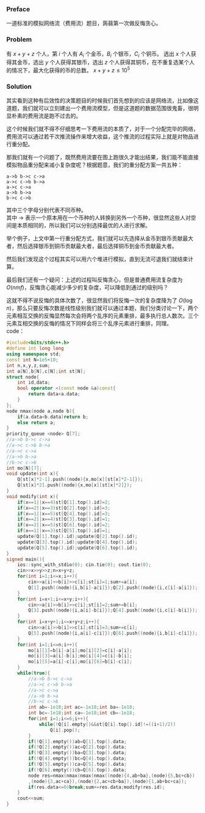 ### Preface  
一道标准的模拟网络流（费用流）题目，蒟蒻第一次做反悔贪心。  
### Problem  
有 $x+y+z$ 个人，第 $i$ 个人有 $A_i$ 个金币，$B_i$ 个银币，$C_i$ 个铜币。 	选出 $x$ 个人获得其金币，选出 $y$ 个人获得其银币，选出 $z$ 个人获得其铜币，在不重复选某个人的情况下，最大化获得的币的总数。 $x+y+z\leq 10^5$
### Solution  
其实看到这种有后效性的决策题目的时候我们首先想到的应该是网络流，比如像这道题，我们就可以立刻建出一个费用流模型，但是这道题的数据范围很鬼畜，很明显朴素的费用流是跑不过去的。  

这个时候我们就不得不仔细思考一下费用流的本质了，对于一个分配完毕的网络，费用流可以通过若干次推流操作来增大收益，这个推流的过程实际上就是对物品进行重分配。  

那我们就有一个问题了，既然费用流要在图上跑很久才能出结果，我们能不能直接模拟物品重分配来减小复杂度呢？根据题意，我们的重分配方案一共五种：  
```
a->b b->c c->a  
a->c c->b b->a  
a->c c->a  
a->b b->a  
b->c c->b 
```
其中三个字母分别代表不同币种。  
其中 -> 表示一个原本用在一个币种的人转换到另外一个币种，很显然这些人对空间是本质相同的，所以我们可以分别选择最优的人进行求解。  

举个例子，上文中第一行重分配方式，我们就可以先选择从金币到银币贡献最大者，然后选择银币到铜币贡献最大者，最后选择铜币到金币贡献最大者。  

然后我们发现这个过程其实可以用六个堆进行模拟，直到无流可退我们就结束计算。  

最后我们还有一个疑问：上述的过程叫反悔贪心，但是普通费用流复杂度为 $O(nmf)$，反悔贪心能减少多少的复杂度，可以降低到通过的级别吗？  

这就不得不说反悔的具体次数了，很显然我们将反悔一次的复杂度降为了 $O(\log n)$，那么只要反悔次数是线性级别我们就可以通过本题，我们分类讨论一下，两个元素相互交换的反悔显然每次会将两个乱序的元素重排，最多执行总人数次。三个元素互相交换的反悔的情况下同样会将三个乱序元素进行重排，同理。  
code：  
```cpp
#include<bits/stdc++.h>
#define int long long
using namespace std;
const int N=1e5+10;
int n,x,y,z,sum;
int a[N],b[N],c[N];int st[N];
struct node{
	int id,data;
	bool operator <(const node &a)const{
		return data<a.data;
	}
};
node nmax(node a,node b){
	if(a.data<b.data)return b;
	else return a;
}
priority_queue <node> Q[7];
//a->b b->c c->a
//a->c c->b b->a
//a->c c->a
//a->b b->a
//b->c c->b
int mo[N][7];
void update(int x){
	Q[st[x]*2-1].push((node){x,mo[x][st[x]*2-1]});
	Q[st[x]*2].push((node){x,mo[x][st[x]*2]});
}
void modify(int x){
	if(x==1||x==4)st[Q[1].top().id]=2;
	if(x==2||x==3)st[Q[2].top().id]=3;
	if(x==1||x==5)st[Q[4].top().id]=3;
	if(x==2||x==4)st[Q[3].top().id]=1;
	if(x==2||x==5)st[Q[6].top().id]=2;
	if(x==1||x==3)st[Q[5].top().id]=1;
	update(Q[1].top().id);update(Q[2].top().id);
	update(Q[3].top().id);update(Q[4].top().id);
	update(Q[5].top().id);update(Q[6].top().id);
}
signed main(){
	ios::sync_with_stdio(0); cin.tie(0); cout.tie(0);
    cin>>x>>y>>z;n=x+y+z;
    for(int i=1;i<=x;i++){
    	cin>>a[i]>>b[i]>>c[i];st[i]=1;sum+=a[i];
		Q[1].push((node){i,b[i]-a[i]});Q[2].push((node){i,c[i]-a[i]});
	}
	for(int i=x+1;i<=x+y;i++){
    	cin>>a[i]>>b[i]>>c[i];st[i]=2;sum+=b[i];
    	Q[3].push((node){i,a[i]-b[i]});Q[4].push((node){i,c[i]-b[i]});
	}
	for(int i=x+y+1;i<=x+y+z;i++){
    	cin>>a[i]>>b[i]>>c[i];st[i]=3;sum+=c[i];
    	Q[5].push((node){i,a[i]-c[i]});Q[6].push((node){i,b[i]-c[i]});
	}
	for(int i=1;i<=n;i++){
		mo[i][1]=b[i]-a[i];mo[i][2]=c[i]-a[i];
		mo[i][3]=a[i]-b[i];mo[i][4]=c[i]-b[i];
		mo[i][5]=a[i]-c[i];mo[i][6]=b[i]-c[i];
	}
	while(true){
		//a->b b->c c->a
		//a->c c->b b->a
		//a->c c->a
		//a->b b->a
		//b->c c->b
		int ab=-1e18;int ac=-1e18;int ba=-1e18;
		int bc=-1e18;int ca=-1e18;int cb=-1e18;
		for(int i=1;i<=6;i++){
			while(!Q[i].empty()&&st[Q[i].top().id]!=((i+1)/2))
				Q[i].pop();
		}
		if(!Q[1].empty())ab=Q[1].top().data;
		if(!Q[2].empty())ac=Q[2].top().data;
		if(!Q[3].empty())ba=Q[3].top().data;
		if(!Q[4].empty())bc=Q[4].top().data;
		if(!Q[5].empty())ca=Q[5].top().data;
		if(!Q[6].empty())cb=Q[6].top().data;
		node res=nmax(nmax(nmax(nmax((node){4,ab+ba},(node){5,bc+cb})
		,(node){3,ac+ca}),(node){2,ac+cb+ba}),(node){1,ab+bc+ca});
		if(res.data<=0)break;sum+=res.data;modify(res.id);
	}
	cout<<sum;
}
```
